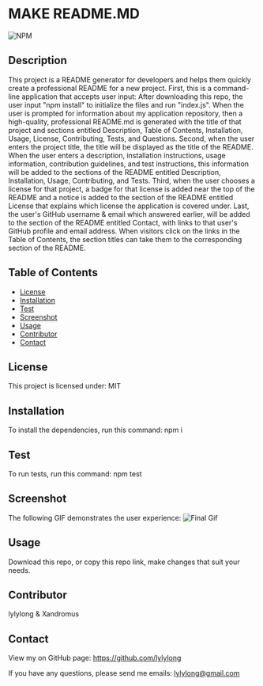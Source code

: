 # MAKE README.MD

  ![NPM](https://img.shields.io/npm/l/express)

  ## Description
  This project is a README generator for developers and helps them quickly create a professional README for a new project. First, this is a command-line application that accepts user input: After downloading this repo, the user input "npm install" to initialize the files and run "index.js". When the user is prompted for information about my application repository, then a high-quality, professional README.md is generated with the title of that project and sections entitled Description, Table of Contents, Installation, Usage, License, Contributing, Tests, and Questions. Second, when the user enters the project title, the title will be displayed as the title of the README. When the user enters a description, installation instructions, usage information, contribution guidelines, and test instructions, this information will be added to the sections of the README entitled Description, Installation, Usage, Contributing, and Tests. Third, when the user chooses a license for that project, a badge for that license is added near the top of the README and a notice is added to the section of the README entitled License that explains which license the application is covered under. Last, the user's GitHub username & email which answered earlier, will be added to the section of the README entitled Contact, with links to that user's GitHub profile and email address. When visitors click on the links in the Table of Contents, the section titles can take them to the corresponding section of the README.

  ## Table of Contents
  * [License](#license)
  * [Installation](#installation)
  * [Test](#test)
  * [Screenshot](#screenshot)
  * [Usage](#usage)
  * [Contributor](#contributor)
  * [Contact](#contact)

  ## License
  This project is licensed under: MIT

  ## Installation
  To install the dependencies, run this command:
  npm i

  ## Test
  To run tests, run this command:
  npm test

  ## Screenshot
  The following GIF demonstrates the user experience:
  ![Final Gif](https://user-images.githubusercontent.com/70302749/97822821-0c72a480-1c85-11eb-9586-f0f77d598f32.gif)

  ## Usage
  Download this repo, or copy this repo link, make changes that suit your needs.

  ## Contributor
  lylylong & Xandromus

  ## Contact
  View my on GitHub page:
  https://github.com/lylylong

  If you have any questions, please send me emails:
  lylylong@gmail.com

